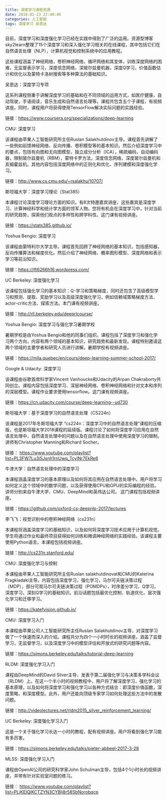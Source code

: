 ```yaml
---
title: 深度学习课程资源
date: 2018-01-23 22:40:46
categories: 人工智能
tags: 深度学习 吴恩达
---
```

目前，深度学习和深度强化学习已经在实践中得到了广泛的运用。资源型博客sky2learn整理了15个深度学习和深入强化学习相关的在线课程，其中包括它们在自然语言处理（NLP），计算机视觉和控制系统中的应用教程。

这些课程涵盖了神经网络，卷积神经网络，循环网络和其变体，训练深度网络的困难，无监督表示学习，深度信念网络，深玻尔兹曼机器，深度Q学习，价值函数估计和优化以及蒙特卡洛树搜索等多种算法的基础知识。

吴恩达：深度学习专项

这系列课程侧重于讲解深度学习的基础和在不同领域的运用方式，如医疗健康，自动驾驶，手语阅读，音乐生成和自然语言处理等。课程共包含五个子课程，有视频讲座。同时，课程用户将获得使用TensorFlow解决实际问题的实践经验。

链接：https://www.coursera.org/specializations/deep-learning

CMU: 深度学习

该课程由苹果人工智能研究所主任Ruslan Salakhutdinov主导。课程首先讲解了一些例如前馈神经网络、反向传播、卷积模型等的基本知识。然后介绍深度学习中的要点，包括有向图和无向图模型，独立成分分析（ICA），稀疏编码，自动编码器，限制玻尔兹曼机（RBM），蒙特卡罗方法，深度信念网络，深度玻尔兹曼机和亥姆霍兹机。其他内容包括深度网络中的正则化和优化、序列建模和深度强化学习。

链接：http://www.cs.cmu.edu/~rsalakhu/10707/

斯坦福大学：深度学习理论（Stat385）

本课程讨论深度学习理论方面的知识。有8次特邀嘉宾讲座，这些嘉宾是深度学习、计算神经科学和统计学方面的领军人物。您将有机会在深度学习中，针对当前的研究趋势，探索他们观点的多样性和跨学科性。这门课有视频讲座。

链接：https://stats385.github.io/

Yoshua Bengio: 深度学习

该课程由蒙特利尔大学主导。课程首先回顾了神经网络的基本知识，包括感知器，反向传播算法和梯度优化。然后介绍了神经网络、概率图形模型、深度网络和表示学习等前沿知识。

链接：https://ift6266h16.wordpress.com/

UC Berkeley: 深度强化学习

该课程包括强化学习的基本知识：Q-学习和策略梯度，同时还包含了高级模型学习和预测、提取、奖励学习以及高级深度强化学习，例如信赖域策略梯度方法、actor-critic方法、探索方法。本门课有视频讲座。

链接：http://rll.berkeley.edu/deeprlcourse/

Yoshua Bengio: 深度学习与强化学习暑期学校

暑期学校是由Yoshua Bengio和他的同事们组织。课程包括了深度学习和强化学习两个方向，内容有两个领域的基本知识，研究趋势和最新发现。课程特别邀请这两个领域的主要学者和研究人员进行讲解。暑期学校有视频讲座。

链接：https://mila.quebec/en/cours/deep-learning-summer-school-2017/

Google & Udacity: 深度学习

该课程由谷歌首席科学家Vincent Vanhoucke和Udacity的Arpan Chakraborty共同创立。课程内容包括深度学习、深层神经网络、卷积神经网络和针对文本和序列的深层模型。课程作业要求使用tensorflow。这门课有视频讲座。

链接：https://cn.udacity.com/course/deep-learning--ud730

斯坦福大学：基于深度学习的自然语言处理（CS224n）

该课程是2017年冬斯坦福大学 “cs224n：深度学习中的自然语言处理”课程的压缩版，也是斯坦福大学2018课程的延续版。课程讨论了如何将深度学习应用在自然语言处理中，自然语言处理中的问题以及在自然语言处理中使用深度学习的限制。讲师有Christopher Manning和Richard Socher。

链接：
https://www.youtube.com/playlist?list=PL3FW7Lu3i5Jsnh1rnUwq_TcylNr7EkRe6

牛津大学：自然语言处理中的深度学习

本课程涵盖深度学习的基本原理以及如何将其应用在自然语言处理中。用户将学习如何定义这个领域中的数学问题，以及获得使用CPU和GPU的实际编程的经验。讲师分别来自牛津大学、CMU、DeepMind和英伟达公司。 这门课程包括视频讲座。

链接：https://github.com/oxford-cs-deepnlp-2017/lectures

李飞飞：视觉识别中的卷积神经网络（cs231n）

本课程将涵盖深度学习的基础知识，以及如何将深度学习技术应用于计算机视觉。学生将通过作业和最终项目获得如何训练和微调神经网络的实践经验。该课程主要使用Python语言。本课程包括视频讲座。

链接：http://cs231n.stanford.edu/

CMU: 深度强化学习与控制

本课程由苹果人工智能研究所主任Ruslan salakhutdinovat和CMU的Katerina Fragkiadaki主导。内容包括深度学习，强化学习，马尔可夫链决策过程（MDP），部分可观马尔可夫链决策过程（POMDPs），时序差分学习，Q学习，深度学习，深刻Q学习的基础知识。前沿话题包括最优化控制、轨道优化、层次强化学习和迁移学习。

链接：https://katefvision.github.io/

CMU: 深度学习入门

本课程由苹果公司人工智能研究所主任Ruslan Salakhutdinov主导，对深度学习做了一个快速而深入的介绍。课程共分为四个一小时时长的视频讲座，涵盖了监督学习，无监督学习，以及深度学习中的模型评估和开放式的研究问题等内容。

链接：https://simons.berkeley.edu/talks/tutorial-deep-learning

RLDM: 深度强化学习入门

课程由DeepMind的David Silver主导，发表于第二届强化学习与决策多学科会议（RLDM）上。在这一个半小时的视频教程中，用户将了解深度学习，强化学习的基本原理，以及如何将深度学习和强化学习以各种方式结合：即深度价值函数，深度策略，和深度模型。此外，用户还能向顶级专家学习如何处理这些方法中的发散问题。

链接：http://videolectures.net/rldm2015_silver_reinforcement_learning/

UC Berkeley: 深度强化学习入门

这是一个关于强化学习长达一小时的教程，配有视频讲座。用户将看到强化学习能有多厉害。

链接：https://simons.berkeley.edu/talks/pieter-abbeel-2017-3-28

MLSS: 深度强化学习入门

课程由OpenAI公司的研究科学家John Schulman主导，包括4个1小时长的视频讲座，并带有针对实验室问题的练习。

链接：
https://www.youtube.com/playlist?list=PLjKEIQlKCTZYN3CYBlj8r58SbNorobqcp
